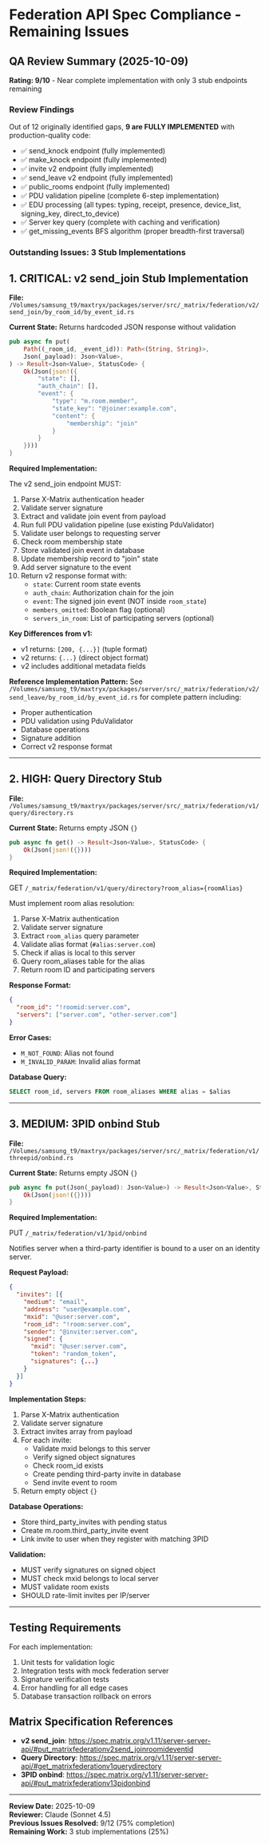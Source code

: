 # Federation API Spec Compliance - Remaining Issues

## QA Review Summary (2025-10-09)

**Rating: 9/10** - Near complete implementation with only 3 stub endpoints remaining

### Review Findings

Out of 12 originally identified gaps, **9 are FULLY IMPLEMENTED** with production-quality code:
- ✅ send_knock endpoint (fully implemented)
- ✅ make_knock endpoint (fully implemented)
- ✅ invite v2 endpoint (fully implemented)
- ✅ send_leave v2 endpoint (fully implemented)
- ✅ public_rooms endpoint (fully implemented)
- ✅ PDU validation pipeline (complete 6-step implementation)
- ✅ EDU processing (all types: typing, receipt, presence, device_list, signing_key, direct_to_device)
- ✅ Server key query (complete with caching and verification)
- ✅ get_missing_events BFS algorithm (proper breadth-first traversal)

### Outstanding Issues: 3 Stub Implementations

## 1. CRITICAL: v2 send_join Stub Implementation

**File:** `/Volumes/samsung_t9/maxtryx/packages/server/src/_matrix/federation/v2/send_join/by_room_id/by_event_id.rs`

**Current State:** Returns hardcoded JSON response without validation

```rust
pub async fn put(
    Path((_room_id, _event_id)): Path<(String, String)>,
    Json(_payload): Json<Value>,
) -> Result<Json<Value>, StatusCode> {
    Ok(Json(json!({
        "state": [],
        "auth_chain": [],
        "event": {
            "type": "m.room.member",
            "state_key": "@joiner:example.com",
            "content": {
                "membership": "join"
            }
        }
    })))
}
```

**Required Implementation:**

The v2 send_join endpoint MUST:
1. Parse X-Matrix authentication header
2. Validate server signature
3. Extract and validate join event from payload
4. Run full PDU validation pipeline (use existing PduValidator)
5. Validate user belongs to requesting server
6. Check room membership state
7. Store validated join event in database
8. Update membership record to "join" state
9. Add server signature to the event
10. Return v2 response format with:
    - `state`: Current room state events
    - `auth_chain`: Authorization chain for the join
    - `event`: The signed join event (NOT inside `room_state`)
    - `members_omitted`: Boolean flag (optional)
    - `servers_in_room`: List of participating servers (optional)

**Key Differences from v1:**
- v1 returns: `[200, {...}]` (tuple format)
- v2 returns: `{...}` (direct object format)
- v2 includes additional metadata fields

**Reference Implementation Pattern:**
See `/Volumes/samsung_t9/maxtryx/packages/server/src/_matrix/federation/v2/send_leave/by_room_id/by_event_id.rs` for complete pattern including:
- Proper authentication
- PDU validation using PduValidator
- Database operations
- Signature addition
- Correct v2 response format

---

## 2. HIGH: Query Directory Stub

**File:** `/Volumes/samsung_t9/maxtryx/packages/server/src/_matrix/federation/v1/query/directory.rs`

**Current State:** Returns empty JSON `{}`

```rust
pub async fn get() -> Result<Json<Value>, StatusCode> {
    Ok(Json(json!({})))
}
```

**Required Implementation:**

GET `/_matrix/federation/v1/query/directory?room_alias={roomAlias}`

Must implement room alias resolution:
1. Parse X-Matrix authentication
2. Validate server signature
3. Extract `room_alias` query parameter
4. Validate alias format (`#alias:server.com`)
5. Check if alias is local to this server
6. Query room_aliases table for the alias
7. Return room ID and participating servers

**Response Format:**
```json
{
  "room_id": "!roomid:server.com",
  "servers": ["server.com", "other-server.com"]
}
```

**Error Cases:**
- `M_NOT_FOUND`: Alias not found
- `M_INVALID_PARAM`: Invalid alias format

**Database Query:**
```sql
SELECT room_id, servers FROM room_aliases WHERE alias = $alias
```

---

## 3. MEDIUM: 3PID onbind Stub

**File:** `/Volumes/samsung_t9/maxtryx/packages/server/src/_matrix/federation/v1/threepid/onbind.rs`

**Current State:** Returns empty JSON `{}`

```rust
pub async fn put(Json(_payload): Json<Value>) -> Result<Json<Value>, StatusCode> {
    Ok(Json(json!({})))
}
```

**Required Implementation:**

PUT `/_matrix/federation/v1/3pid/onbind`

Notifies server when a third-party identifier is bound to a user on an identity server.

**Request Payload:**
```json
{
  "invites": [{
    "medium": "email",
    "address": "user@example.com",
    "mxid": "@user:server.com",
    "room_id": "!room:server.com",
    "sender": "@inviter:server.com",
    "signed": {
      "mxid": "@user:server.com",
      "token": "random_token",
      "signatures": {...}
    }
  }]
}
```

**Implementation Steps:**
1. Parse X-Matrix authentication
2. Validate server signature
3. Extract invites array from payload
4. For each invite:
   - Validate mxid belongs to this server
   - Verify signed object signatures
   - Check room_id exists
   - Create pending third-party invite in database
   - Send invite event to room
5. Return empty object `{}`

**Database Operations:**
- Store third_party_invites with pending status
- Create m.room.third_party_invite event
- Link invite to user when they register with matching 3PID

**Validation:**
- MUST verify signatures on signed object
- MUST check mxid belongs to local server
- MUST validate room exists
- SHOULD rate-limit invites per IP/server

---

## Testing Requirements

For each implementation:
1. Unit tests for validation logic
2. Integration tests with mock federation server
3. Signature verification tests
4. Error handling for all edge cases
5. Database transaction rollback on errors

## Matrix Specification References

- **v2 send_join**: https://spec.matrix.org/v1.11/server-server-api/#put_matrixfederationv2send_joinroomideventid
- **Query Directory**: https://spec.matrix.org/v1.11/server-server-api/#get_matrixfederationv1querydirectory
- **3PID onbind**: https://spec.matrix.org/v1.11/server-server-api/#put_matrixfederationv13pidonbind

---

**Review Date:** 2025-10-09  
**Reviewer:** Claude (Sonnet 4.5)  
**Previous Issues Resolved:** 9/12 (75% completion)  
**Remaining Work:** 3 stub implementations (25%)
